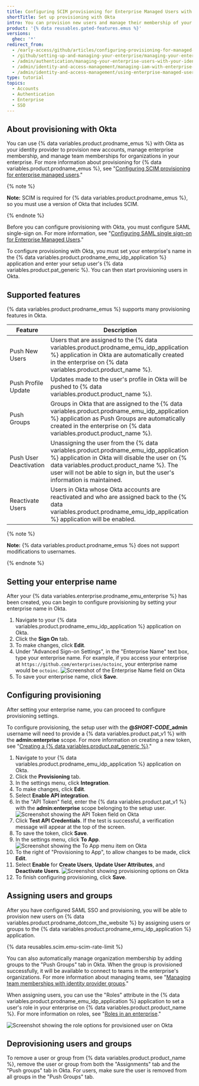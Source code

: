 ```yaml
---
title: Configuring SCIM provisioning for Enterprise Managed Users with Okta
shortTitle: Set up provisioning with Okta
intro: You can provision new users and manage their membership of your enterprise and teams using Okta as your identity provider.
product: '{% data reusables.gated-features.emus %}'
versions:
  ghec: '*'
redirect_from:
  - /early-access/github/articles/configuring-provisioning-for-managed-users-with-okta
  - /github/setting-up-and-managing-your-enterprise/managing-your-enterprise-users-with-your-identity-provider/configuring-scim-provisioning-for-enterprise-managed-users-with-okta
  - /admin/authentication/managing-your-enterprise-users-with-your-identity-provider/configuring-scim-provisioning-for-enterprise-managed-users-with-okta
  - /admin/identity-and-access-management/managing-iam-with-enterprise-managed-users/configuring-scim-provisioning-for-enterprise-managed-users-with-okta
  - /admin/identity-and-access-management/using-enterprise-managed-users-and-saml-for-iam/configuring-scim-provisioning-for-enterprise-managed-users-with-okta
type: tutorial
topics:
  - Accounts
  - Authentication
  - Enterprise
  - SSO
---
```


## About provisioning with Okta

You can use {% data variables.product.prodname_emus %} with Okta as your identity provider to provision new accounts, manage enterprise membership, and manage team memberships for organizations in your enterprise. For more information about provisioning for {% data variables.product.prodname_emus %}, see "[Configuring SCIM provisioning for enterprise managed users](/admin/identity-and-access-management/managing-iam-with-enterprise-managed-users/configuring-scim-provisioning-for-enterprise-managed-users)."

{% note %}

**Note:** SCIM is required for {% data variables.product.prodname_emus %}, so you must use a version of Okta that includes SCIM.

{% endnote %}

Before you can configure provisioning with Okta, you must configure SAML single-sign on. For more information, see "[Configuring SAML single sign-on for Enterprise Managed Users](/admin/identity-and-access-management/managing-iam-with-enterprise-managed-users/configuring-saml-single-sign-on-for-enterprise-managed-users)."

To configure provisioning with Okta, you must set your enterprise's name in the {% data variables.product.prodname_emu_idp_application %} application and enter your setup user's {% data variables.product.pat_generic %}. You can then start provisioning users in Okta.

## Supported features

{% data variables.product.prodname_emus %} supports many provisioning features in Okta.

| Feature | Description |
| --- | --- |
| Push New Users | Users that are assigned to the {% data variables.product.prodname_emu_idp_application %} application in Okta are automatically created in the enterprise on {% data variables.product.product_name %}. |
| Push Profile Update | Updates made to the user's profile in Okta will be pushed to {% data variables.product.product_name %}. |
| Push Groups | Groups in Okta that are assigned to the {% data variables.product.prodname_emu_idp_application %} application as Push Groups are automatically created in the enterprise on {% data variables.product.product_name %}. |
| Push User Deactivation | Unassigning the user from the {% data variables.product.prodname_emu_idp_application %} application in Okta will disable the user on {% data variables.product.product_name %}. The user will not be able to sign in, but the user's information is maintained. |
| Reactivate Users | Users in Okta whose Okta accounts are reactivated and who are assigned back to the {% data variables.product.prodname_emu_idp_application %} application will be enabled. |

{% note %}

**Note:** {% data variables.product.prodname_emus %} does not support modifications to usernames.

{% endnote %}

## Setting your enterprise name

After your {% data variables.enterprise.prodname_emu_enterprise %} has been created, you can begin to configure provisioning by setting your enterprise name in Okta.

1. Navigate to your {% data variables.product.prodname_emu_idp_application %} application on Okta.
1. Click the **Sign On** tab.
1. To make changes, click **Edit**.
1. Under "Advanced Sign-on Settings", in the "Enterprise Name" text box, type your enterprise name. For example, if you access your enterprise at `https://github.com/enterprises/octoinc`, your enterprise name would be `octoinc`.
![Screenshot of the Enterprise Name field on Okta](/assets/images/help/enterprises/okta-emu-enterprise-name.png)
1. To save your enterprise name, click **Save**.

## Configuring provisioning

After setting your enterprise name, you can proceed to configure provisioning settings.

To configure provisioning, the setup user with the **@<em>SHORT-CODE</em>_admin** username will need to provide a {% data variables.product.pat_v1 %} with the **admin:enterprise** scope. For more information on creating a new token, see "[Creating a {% data variables.product.pat_generic %}](/github/setting-up-and-managing-your-enterprise/managing-your-enterprise-users-with-your-identity-provider/configuring-scim-provisioning-for-enterprise-managed-users#creating-a-personal-access-token)."

1. Navigate to your {% data variables.product.prodname_emu_idp_application %} application on Okta.
1. Click the **Provisioning** tab.
1. In the settings menu, click **Integration**.
1. To make changes, click **Edit**.
1. Select **Enable API integration**.
1. In the "API Token" field, enter the {% data variables.product.pat_v1 %} with the **admin:enterprise** scope belonging to the setup user.
![Screenshot showing the API Token field on Okta](/assets/images/help/enterprises/okta-emu-token.png)
1. Click **Test API Credentials**. If the test is successful, a verification message will appear at the top of the screen.
1. To save the token, click **Save**.
1. In the settings menu, click **To App**.
![Screenshot showing the To App menu item on Okta](/assets/images/help/enterprises/okta-emu-to-app-menu.png)
1. To the right of "Provisioning to App", to allow changes to be made, click **Edit**.
1. Select **Enable** for **Create Users**, **Update User Attributes**, and **Deactivate Users**.
![Screenshot showing provisioning options on Okta](/assets/images/help/enterprises/okta-emu-provisioning-to-app.png)
1. To finish configuring provisioning, click **Save**.

## Assigning users and groups

After you have configured SAML SSO and provisioning, you will be able to provision new users on {% data variables.product.prodname_dotcom_the_website %} by assigning users or groups to the {% data variables.product.prodname_emu_idp_application %} application.

{% data reusables.scim.emu-scim-rate-limit %}

You can also automatically manage organization membership by adding groups to the "Push Groups" tab in Okta. When the group is provisioned successfully, it will be available to connect to teams in the enterprise's organizations. For more information about managing teams, see "[Managing team memberships with identity provider groups](/admin/identity-and-access-management/managing-iam-with-enterprise-managed-users/managing-team-memberships-with-identity-provider-groups)."

When assigning users, you can use the "Roles" attribute in the {% data variables.product.prodname_emu_idp_application %} application to set a user's role in your enterprise on {% data variables.product.product_name %}. For more information on roles, see "[Roles in an enterprise](/github/setting-up-and-managing-your-enterprise/managing-users-in-your-enterprise/roles-in-an-enterprise)."

![Screenshot showing the role options for provisioned user on Okta](/assets/images/help/enterprises/okta-emu-user-role.png)

## Deprovisioning users and groups

To remove a user or group from {% data variables.product.product_name %}, remove the user or group from both the "Assignments" tab and the "Push groups" tab in Okta. For users, make sure the user is removed from all groups in the "Push Groups" tab.

